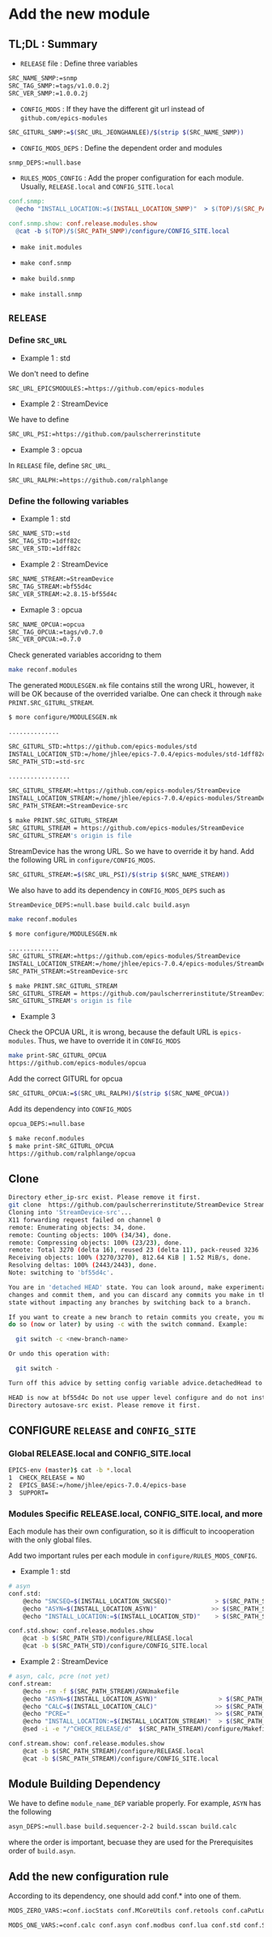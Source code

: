 # Add the new module

## TL;DL : Summary

* `RELEASE` file : Define three variables

```bash
SRC_NAME_SNMP:=snmp
SRC_TAG_SNMP:=tags/v1.0.0.2j
SRC_VER_SNMP:=1.0.0.2j
```

* `CONFIG_MODS` : If they have the different git url instead of `github.com/epics-modules`

```bash
SRC_GITURL_SNMP:=$(SRC_URL_JEONGHANLEE)/$(strip $(SRC_NAME_SNMP))
```

* `CONFIG_MODS_DEPS` : Define the dependent order and modules

```bash
snmp_DEPS:=null.base
```

* `RULES_MODS_CONFIG` : Add the proper configuration for each module. Usually, `RELEASE.local` and `CONFIG_SITE.local`

```makefile
conf.snmp:
  @echo "INSTALL_LOCATION:=$(INSTALL_LOCATION_SNMP)"  > $(TOP)/$(SRC_PATH_SNMP)/configure/CONFIG_SITE.local

conf.snmp.show: conf.release.modules.show
  @cat -b $(TOP)/$(SRC_PATH_SNMP)/configure/CONFIG_SITE.local
```

* `make init.modules`

* `make conf.snmp`

* `make build.snmp`

* `make install.snmp`

## `RELEASE`

### Define `SRC_URL`

* Example 1 : std

We don't need to define

```bash
SRC_URL_EPICSMODULES:=https://github.com/epics-modules
```

* Example 2 : StreamDevice

We have to define

```bash
SRC_URL_PSI:=https://github.com/paulscherrerinstitute
```

* Example 3 : opcua

In `RELEASE` file, define `SRC_URL_`

```bash
SRC_URL_RALPH:=https://github.com/ralphlange
```

### Define the following variables

* Example 1 : std

```bash
SRC_NAME_STD:=std
SRC_TAG_STD:=1dff82c
SRC_VER_STD:=1dff82c
```

* Example 2 : StreamDevice

```bash
SRC_NAME_STREAM:=StreamDevice
SRC_TAG_STREAM:=bf55d4c
SRC_VER_STREAM:=2.8.15-bf55d4c
```

* Exmaple 3 : opcua

```bash
SRC_NAME_OPCUA:=opcua
SRC_TAG_OPCUA:=tags/v0.7.0
SRC_VER_OPCUA:=0.7.0
```

Check generated variables accoridng to them

```bash
make reconf.modules
```

The generated `MODULESGEN.mk` file contains still the wrong URL, however, it will be OK
because of the overrided varialbe. One can check it through `make PRINT.SRC_GITURL_STREAM`.

```bash
$ more configure/MODULESGEN.mk

..............

SRC_GITURL_STD:=https://github.com/epics-modules/std
INSTALL_LOCATION_STD:=/home/jhlee/epics-7.0.4/epics-modules/std-1dff82c
SRC_PATH_STD:=std-src

.................

SRC_GITURL_STREAM:=https://github.com/epics-modules/StreamDevice
INSTALL_LOCATION_STREAM:=/home/jhlee/epics-7.0.4/epics-modules/StreamDevice-2.8.15
SRC_PATH_STREAM:=StreamDevice-src
```

```bash
$ make PRINT.SRC_GITURL_STREAM
SRC_GITURL_STREAM = https://github.com/epics-modules/StreamDevice
SRC_GITURL_STREAM's origin is file
```

StreamDevice has the wrong URL. So we have to override it by hand. Add the following URL in `configure/CONFIG_MODS`.

```bash
SRC_GITURL_STREAM:=$(SRC_URL_PSI)/$(strip $(SRC_NAME_STREAM))
```

We also have to add its dependency in `CONFIG_MODS_DEPS` such as

```bash
StreamDevice_DEPS:=null.base build.calc build.asyn
```

```bash
make reconf.modules
```

```bash
$ more configure/MODULESGEN.mk

..............
SRC_GITURL_STREAM:=https://github.com/epics-modules/StreamDevice
INSTALL_LOCATION_STREAM:=/home/jhlee/epics-7.0.4/epics-modules/StreamDevice-2.8.15
SRC_PATH_STREAM:=StreamDevice-src
```

```bash
$ make PRINT.SRC_GITURL_STREAM
SRC_GITURL_STREAM = https://github.com/paulscherrerinstitute/StreamDevice
SRC_GITURL_STREAM's origin is file
```

* Example 3

Check the OPCUA URL, it is wrong, because the default URL is `epics-modules`. Thus, we have to override it in `CONFIG_MODS`

```bash
make print-SRC_GITURL_OPCUA
https://github.com/epics-modules/opcua
```

Add the correct GITURL for opcua

```bash
SRC_GITURL_OPCUA:=$(SRC_URL_RALPH)/$(strip $(SRC_NAME_OPCUA))
```

Add its dependency into `CONFIG_MODS`

```bash
opcua_DEPS:=null.base
```

```bash
$ make reconf.modules
$ make print-SRC_GITURL_OPCUA
https://github.com/ralphlange/opcua
```

## Clone

```bash
Directory ether_ip-src exist. Please remove it first.
git clone  https://github.com/paulscherrerinstitute/StreamDevice StreamDevice-src; git -C StreamDevice-src checkout bf55d4c
Cloning into 'StreamDevice-src'...
X11 forwarding request failed on channel 0
remote: Enumerating objects: 34, done.
remote: Counting objects: 100% (34/34), done.
remote: Compressing objects: 100% (23/23), done.
remote: Total 3270 (delta 16), reused 23 (delta 11), pack-reused 3236
Receiving objects: 100% (3270/3270), 812.64 KiB | 1.52 MiB/s, done.
Resolving deltas: 100% (2443/2443), done.
Note: switching to 'bf55d4c'.

You are in 'detached HEAD' state. You can look around, make experimental
changes and commit them, and you can discard any commits you make in this
state without impacting any branches by switching back to a branch.

If you want to create a new branch to retain commits you create, you may
do so (now or later) by using -c with the switch command. Example:

  git switch -c <new-branch-name>

Or undo this operation with:

  git switch -

Turn off this advice by setting config variable advice.detachedHead to false

HEAD is now at bf55d4c Do not use upper level configure and do not install to upper level any more. Drops backward compatibility to Stream 2.7
Directory autosave-src exist. Please remove it first.

```

## CONFIGURE `RELEASE` and `CONFIG_SITE`

### Global RELEASE.local and CONFIG_SITE.local

```bash
EPICS-env (master)$ cat -b *.local
1  CHECK_RELEASE = NO
2  EPICS_BASE:=/home/jhlee/epics-7.0.4/epics-base
3  SUPPORT=
```

### Modules Specific RELEASE.local, CONFIG_SITE.local, and more

Each module has their own configuration, so it is difficult to incooperation with the only global files.

Add two important rules per each module in `configure/RULES_MODS_CONFIG`.

* Example 1 : std

```bash
# asyn
conf.std:
    @echo "SNCSEQ=$(INSTALL_LOCATION_SNCSEQ)"            > $(SRC_PATH_STD)/configure/RELEASE.local
    @echo "ASYN=$(INSTALL_LOCATION_ASYN)"               >> $(SRC_PATH_STD)/configure/RELEASE.local
    @echo "INSTALL_LOCATION:=$(INSTALL_LOCATION_STD)"    > $(SRC_PATH_STD)/configure/CONFIG_SITE.local

conf.std.show: conf.release.modules.show
    @cat -b $(SRC_PATH_STD)/configure/RELEASE.local
    @cat -b $(SRC_PATH_STD)/configure/CONFIG_SITE.local
```

* Example 2 : StreamDevice

```bash
# asyn, calc, pcre (not yet)
conf.stream:
    @echo -rm -f $(SRC_PATH_STREAM)/GNUmakefile
    @echo "ASYN=$(INSTALL_LOCATION_ASYN)"                 > $(SRC_PATH_STREAM)/configure/RELEASE.local
    @echo "CALC=$(INSTALL_LOCATION_CALC)"                >> $(SRC_PATH_STREAM)/configure/RELEASE.local
    @echo "PCRE="                                        >> $(SRC_PATH_STREAM)/configure/RELEASE.local
    @echo "INSTALL_LOCATION:=$(INSTALL_LOCATION_STREAM)"  > $(SRC_PATH_STREAM)/configure/CONFIG_SITE.local
    @sed -i -e "/^CHECK_RELEASE/d"  $(SRC_PATH_STREAM)/configure/Makefile

conf.stream.show: conf.release.modules.show
    @cat -b $(SRC_PATH_STREAM)/configure/RELEASE.local
    @cat -b $(SRC_PATH_STREAM)/configure/CONFIG_SITE.local
```

## Module Building Dependency

We have to define `module_name_DEP` variable properly. For example, `ASYN` has the following

```bash
asyn_DEPS:=null.base build.sequencer-2-2 build.sscan build.calc
```

where the order is important, becuase they are used for the Prerequisites order of `build.asyn`.

## Add the new configuration rule

According to its dependency, one should add conf.* into one of them.

```bash
MODS_ZERO_VARS:=conf.iocStats conf.MCoreUtils conf.retools conf.caPutLog conf.recsync conf.autosave conf.sncseq conf.ether_ip conf.sscan conf.snmp conf.opcua
```

```bash
MODS_ONE_VARS:=conf.calc conf.asyn conf.modbus conf.lua conf.std conf.StreamDevice
```
